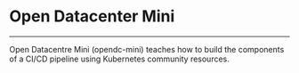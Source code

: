 # Open Datacenter Mini

---

Open Datacentre Mini (opendc-mini) teaches how to build the components of a CI/CD pipeline using Kubernetes community resources.
